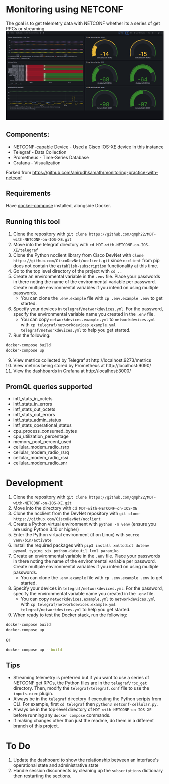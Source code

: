 # Monitoring using NETCONF

The goal is to get telemetry data with NETCONF whether its a series of get RPCs or streaming.
![Cellular Modem Statistics on Grafana](screenshots/dashboard_cellular-modem-statistics.png)
## Components:
- NETCONF-capable Device - Used a Cisco IOS-XE device in this instance
- Telegraf - Data Collection
- Prometheus - Time-Series Database
- Grafana - Visualization

Forked from https://github.com/anirudhkamath/monitoring-practice-with-netconf

## Requirements

Have [docker-compose](https://docs.docker.com/compose/install/) installed, alongside Docker.

## Running this tool

1. Clone the repository with `git clone https://github.com/qmph22/MDT-with-NETCONF-on-IOS-XE.git`
2. Move into the telegraf directory with `cd MDT-with-NETCONF-on-IOS-XE/telegraf`
3. Clone the Python ncclient library from Cisco DevNet with `clone https://github.com/CiscoDevNet/ncclient.git` since `ncclient` from pip does not contain the `establish-subscription` functionality at this time.
4. Go to the top level directory of the project with `cd ..`
6. Create an environmental variable in the `.env` file. Place your passwords in there noting the name of the environmental variable per password. Create multiple environmental variables if you intend on using multiple passwords.
   - You can clone the `.env.example` file with `cp .env.example .env` to get started.
7. Specify your devices in `telegraf/networkdevices.yml`. For the password, specify the environmental variable name you created in the `.env` file.
   - You can copy `networkdevices.example.yml` to `networkdevices.yml` with `cp telegraf/networkdevices.example.yml telegraf/networkdevices.yml` to help you get started.
8. Run the following:
```bash
docker-compose build
docker-compose up
```
9. View metrics collected by Telegraf at http://localhost:9273/metrics
10. View metrics being stored by Prometheus at http://localhost:9090/
11. View the dashboards in Grafana at http://localhost:3000/

## PromQL queries supported

- intf_stats_in_octets
- intf_stats_in_errors
- intf_stats_out_octets
- intf_stats_out_errors
- intf_stats_admin_status
- intf_stats_operational_status
- cpu_process_consumed_bytes
- cpu_utilization_percentage
- memory_pool_percent_used
- cellular_modem_radio_rsrp
- cellular_modem_radio_rsrq
- cellular_modem_radio_rssi
- cellular_modem_radio_snr

# Development
1. Clone the repository with `git clone https://github.com/qmph22/MDT-with-NETCONF-on-IOS-XE.git`
2. Move into the directory with `cd MDT-with-NETCONF-on-IOS-XE`
3. Clone the ncclient from the DevNet repository with `git clone https://github.com/CiscoDevNet/ncclient`
3. Create a Python virtual environment with `python -m venv` (ensure you are using Python 3.10 or higher)
4. Enter the Python virtual environment (if on Linux) with `source venv/bin/activate`
5. Install the required packages with `pip3 install xmltodict dotenv pyyaml typing six python-dateutil lxml paramiko`
6. Create an environmental variable in the `.env` file. Place your passwords in there noting the name of the environmental variable per password. Create multiple environmental variables if you intend on using multiple passwords.
   - You can clone the `.env.example` file with `cp .env.example .env` to get started.
7. Specify your devices in `telegraf/networkdevices.yml`. For the password, specify the environmental variable name you created in the `.env` file.
   - You can copy `networkdevices.example.yml` to `networkdevices.yml` with `cp telegraf/networkdevices.example.yml telegraf/networkdevices.yml` to help you get started. 
8. When ready to test the Docker stack, run the following:
```bash
docker-compose build
docker-compose up
```
or 
```bash
docker compose up --build
```

## Tips
- Streaming telemetry is preferred but if you want to use a series of NETCONF get RPCs, the Python files are in the `telegraf/rpc_get` directory. Then, modify the `telegraf/telegraf.conf` file to use the `inputs.exec` plugin.
- Always be in the `telegraf` directory if executing the Python scripts from CLI. For example, first `cd telegraf` then `python3 netconf-cellular.py`.
- Always be in the top-level directory of `MDT-with-NETCONF-on-IOS-XE` before running any `docker compose` commands.
- If making changes other than just the readme, do them in a different branch of this project.

# To Do
1. Update the dashboard to show the relationship between an interface's operational state and administrative state
2. Handle session disconnects by cleaning up the `subscriptions` dictionary then restarting the sections.
